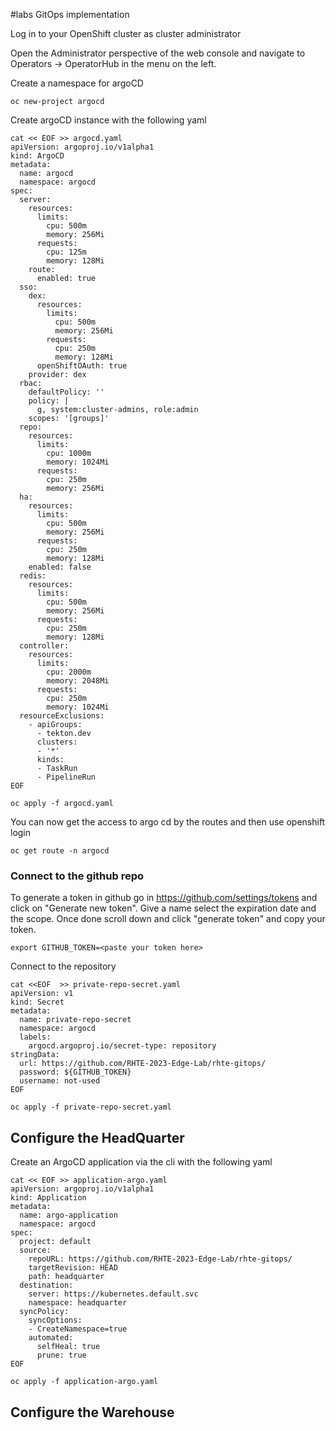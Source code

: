 #labs GitOps implementation

Log in to your OpenShift cluster as cluster administrator

Open the Administrator perspective of the web console and navigate to Operators → OperatorHub in the menu on the left.

Create a namespace for argoCD

```shell
oc new-project argocd
```

Create argoCD instance with the following yaml

```shell
cat << EOF >> argocd.yaml
apiVersion: argoproj.io/v1alpha1
kind: ArgoCD
metadata:
  name: argocd
  namespace: argocd
spec:
  server:
    resources:
      limits:
        cpu: 500m
        memory: 256Mi
      requests:
        cpu: 125m
        memory: 128Mi
    route:
      enabled: true
  sso:
    dex:
      resources:
        limits:
          cpu: 500m
          memory: 256Mi
        requests:
          cpu: 250m
          memory: 128Mi
      openShiftOAuth: true
    provider: dex
  rbac:
    defaultPolicy: ''
    policy: |
      g, system:cluster-admins, role:admin
    scopes: '[groups]'
  repo:
    resources:
      limits:
        cpu: 1000m
        memory: 1024Mi
      requests:
        cpu: 250m
        memory: 256Mi
  ha:
    resources:
      limits:
        cpu: 500m
        memory: 256Mi
      requests:
        cpu: 250m
        memory: 128Mi
    enabled: false
  redis:
    resources:
      limits:
        cpu: 500m
        memory: 256Mi
      requests:
        cpu: 250m
        memory: 128Mi
  controller:
    resources:
      limits:
        cpu: 2000m
        memory: 2048Mi
      requests:
        cpu: 250m
        memory: 1024Mi
  resourceExclusions:
    - apiGroups:
      - tekton.dev
      clusters:
      - '*'
      kinds:
      - TaskRun
      - PipelineRun
EOF  
```
```shell
oc apply -f argocd.yaml
```

You can now get the access to argo cd by the routes and then use openshift login 
```shell
oc get route -n argocd
```

### Connect to the github repo

To generate a token in github go in https://github.com/settings/tokens and click on "Generate new token". Give a name select the expiration date and the scope. Once done scroll down and click "generate token" and copy your token. 

```shell
export GITHUB_TOKEN=<paste your token here>
```

Connect to the repository

```shell
cat <<EOF  >> private-repo-secret.yaml
apiVersion: v1
kind: Secret
metadata:
  name: private-repo-secret
  namespace: argocd
  labels:
    argocd.argoproj.io/secret-type: repository
stringData:
  url: https://github.com/RHTE-2023-Edge-Lab/rhte-gitops/
  password: ${GITHUB_TOKEN}
  username: not-used
EOF
```

```shell
oc apply -f private-repo-secret.yaml
```





## Configure the HeadQuarter

Create an ArgoCD application via the cli with the following yaml 




```shell
cat << EOF >> application-argo.yaml
apiVersion: argoproj.io/v1alpha1
kind: Application
metadata:
  name: argo-application
  namespace: argocd
spec:
  project: default
  source:
    repoURL: https://github.com/RHTE-2023-Edge-Lab/rhte-gitops/
    targetRevision: HEAD
    path: headquarter
  destination: 
    server: https://kubernetes.default.svc
    namespace: headquarter
  syncPolicy:
    syncOptions:
    - CreateNamespace=true
    automated:
      selfHeal: true
      prune: true
EOF
```
```shell
oc apply -f application-argo.yaml
```



## Configure the Warehouse
